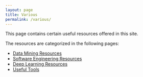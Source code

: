 ```yaml
---
layout: page
title: Various
permalink: /various/
---
```


This page contains certain useful resources offered in this site.

The resources are categorized in the following pages:

<ul>
  <li><a href="/various/datamining/">Data Mining Resources</a></li>
  <li><a href="/various/softwareengineering/">Software Engineering Resources</a></li>
  <li><a href="/various/deeplearning/">Deep Learning Resources</a></li>
  <li><a href="/various/tools/">Useful Tools</a></li>
</ul>
